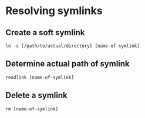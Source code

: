 # Resolving symlinks

## Create a soft symlink

`ln -s [/path/to/actual/directory] [name-of-symlink]`

## Determine actual path of symlink

`readlink [name-of-symlink]`

## Delete a symlink

`rm [name-of-symlink]`